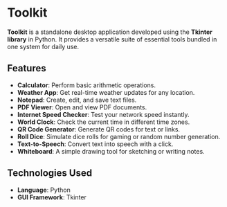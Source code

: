 # Toolkit  

**Toolkit** is a standalone desktop application developed using the **Tkinter library** in Python. It provides a versatile suite of essential tools bundled in one system for daily use.  

## Features  
- **Calculator**: Perform basic arithmetic operations.  
- **Weather App**: Get real-time weather updates for any location.  
- **Notepad**: Create, edit, and save text files.  
- **PDF Viewer**: Open and view PDF documents.  
- **Internet Speed Checker**: Test your network speed instantly.  
- **World Clock**: Check the current time in different time zones.  
- **QR Code Generator**: Generate QR codes for text or links.  
- **Roll Dice**: Simulate dice rolls for gaming or random number generation.  
- **Text-to-Speech**: Convert text into speech with a click.  
- **Whiteboard**: A simple drawing tool for sketching or writing notes.  

## Technologies Used  
- **Language**: Python  
- **GUI Framework**: Tkinter  
